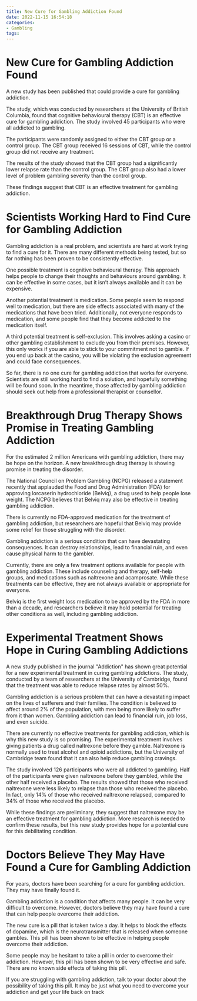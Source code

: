```yaml
---
title: New Cure for Gambling Addiction Found
date: 2022-11-15 16:54:18
categories:
- Gambling
tags:
---
```



#  New Cure for Gambling Addiction Found

A new study has been published that could provide a cure for gambling addiction.

The study, which was conducted by researchers at the University of British Columbia, found that cognitive behavioural therapy (CBT) is an effective cure for gambling addiction. The study involved 45 participants who were all addicted to gambling.

The participants were randomly assigned to either the CBT group or a control group. The CBT group received 16 sessions of CBT, while the control group did not receive any treatment.

The results of the study showed that the CBT group had a significantly lower relapse rate than the control group. The CBT group also had a lower level of problem gambling severity than the control group.

These findings suggest that CBT is an effective treatment for gambling addiction.

#  Scientists Working Hard to Find Cure for Gambling Addiction

Gambling addiction is a real problem, and scientists are hard at work trying to find a cure for it. There are many different methods being tested, but so far nothing has been proven to be consistently effective.

One possible treatment is cognitive behavioural therapy. This approach helps people to change their thoughts and behaviours around gambling. It can be effective in some cases, but it isn’t always available and it can be expensive.

Another potential treatment is medication. Some people seem to respond well to medication, but there are side effects associated with many of the medications that have been tried. Additionally, not everyone responds to medication, and some people find that they become addicted to the medication itself.

A third potential treatment is self-exclusion. This involves asking a casino or other gambling establishment to exclude you from their premises. However, this only works if you are able to stick to your commitment not to gamble. If you end up back at the casino, you will be violating the exclusion agreement and could face consequences.

So far, there is no one cure for gambling addiction that works for everyone. Scientists are still working hard to find a solution, and hopefully something will be found soon. In the meantime, those affected by gambling addiction should seek out help from a professional therapist or counsellor.

#  Breakthrough Drug Therapy Shows Promise in Treating Gambling Addiction

For the estimated 2 million Americans with gambling addiction, there may be hope on the horizon. A new breakthrough drug therapy is showing promise in treating the disorder.

The National Council on Problem Gambling (NCPG) released a statement recently that applauded the Food and Drug Administration (FDA) for approving lorcaserin hydrochloride (Belviq), a drug used to help people lose weight. The NCPG believes that Belviq may also be effective in treating gambling addiction.

There is currently no FDA-approved medication for the treatment of gambling addiction, but researchers are hopeful that Belviq may provide some relief for those struggling with the disorder.

Gambling addiction is a serious condition that can have devastating consequences. It can destroy relationships, lead to financial ruin, and even cause physical harm to the gambler.

Currently, there are only a few treatment options available for people with gambling addiction. These include counseling and therapy, self-help groups, and medications such as naltrexone and acamprosate. While these treatments can be effective, they are not always available or appropriate for everyone.

Belviq is the first weight loss medication to be approved by the FDA in more than a decade, and researchers believe it may hold potential for treating other conditions as well, including gambling addiction.

#  Experimental Treatment Shows Hope in Curing Gambling Addictions

A new study published in the journal "Addiction" has shown great potential for a new experimental treatment in curing gambling addictions. The study, conducted by a team of researchers at the University of Cambridge, found that the treatment was able to reduce relapse rates by almost 50%.

Gambling addiction is a serious problem that can have a devastating impact on the lives of sufferers and their families. The condition is believed to affect around 2% of the population, with men being more likely to suffer from it than women. Gambling addiction can lead to financial ruin, job loss, and even suicide.

There are currently no effective treatments for gambling addiction, which is why this new study is so promising. The experimental treatment involves giving patients a drug called naltrexone before they gamble. Naltrexone is normally used to treat alcohol and opioid addictions, but the University of Cambridge team found that it can also help reduce gambling cravings.

The study involved 126 participants who were all addicted to gambling. Half of the participants were given naltrexone before they gambled, while the other half received a placebo. The results showed that those who received naltrexone were less likely to relapse than those who received the placebo. In fact, only 14% of those who received naltrexone relapsed, compared to 34% of those who received the placebo.

While these findings are preliminary, they suggest that naltrexone may be an effective treatment for gambling addiction. More research is needed to confirm these results, but this new study provides hope for a potential cure for this debilitating condition.

#  Doctors Believe They May Have Found a Cure for Gambling Addiction

For years, doctors have been searching for a cure for gambling addiction. They may have finally found it.

Gambling addiction is a condition that affects many people. It can be very difficult to overcome. However, doctors believe they may have found a cure that can help people overcome their addiction.

The new cure is a pill that is taken twice a day. It helps to block the effects of dopamine, which is the neurotransmitter that is released when someone gambles. This pill has been shown to be effective in helping people overcome their addiction.

Some people may be hesitant to take a pill in order to overcome their addiction. However, this pill has been shown to be very effective and safe. There are no known side effects of taking this pill.

If you are struggling with gambling addiction, talk to your doctor about the possibility of taking this pill. It may be just what you need to overcome your addiction and get your life back on track